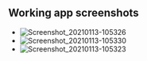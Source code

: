 ## Working app screenshots
* ![Screenshot_20210113-105326](https://user-images.githubusercontent.com/42699812/104423397-f67f3b00-5575-11eb-80d4-88d61595050a.png)
* ![Screenshot_20210113-105330](https://user-images.githubusercontent.com/42699812/104423402-f848fe80-5575-11eb-94b7-2aa76bf10990.png)
* ![Screenshot_20210113-105323](https://user-images.githubusercontent.com/42699812/104423410-f97a2b80-5575-11eb-82f6-b7df900c0c23.png)
